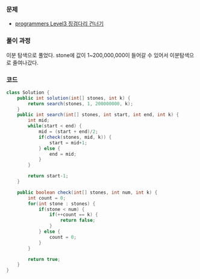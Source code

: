 ### 문제

- [programmers Level3 징검다리 건너기](https://programmers.co.kr/learn/courses/30/lessons/64062)

### 풀이 과정

이분 탐색으로 풀었다. stone에 값이 1~200,000,000이 들어갈 수 있어서 이분탐색으로 줄여나갔다.

### 코드

```java
class Solution {
    public int solution(int[] stones, int k) {
        return search(stones, 1, 200000000, k);
    }
    public int search(int[] stones, int start, int end, int k) {
        int mid;
        while(start < end) {
            mid = (start + end)/2;
            if(check(stones, mid, k)) {
                start = mid+1;
            } else {
                end = mid;
            }
        }

        return start-1;
    }

    public boolean check(int[] stones, int num, int k) {
        int count = 0;
        for(int stone : stones) {
            if(stone < num) {
                if(++count == k) {
                    return false;
                }
            } else {
                count = 0;
            }
        }

        return true;
    }
}
```

